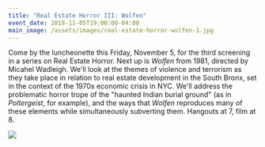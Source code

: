 ```yaml
---
title: "Real Estate Horror III: Wolfen"
event_date: 2018-11-05T19:00:00-04:00
main_image: /assets/images/real-estate-horror-wolfen-1.jpg
---
```


Come by the luncheonette this Friday, November 5, for the third screening in a
series on Real Estate Horror. Next up is *Wolfen* from 1981, directed by Micahel
Wadleigh. We'll look at the themes of violence and terrorism as they take place
in relation to real estate development in the South Bronx, set in the context
of the 1970s economic crisis in NYC. We'll address the problematic horror trope
of the "haunted Indian burial ground" (as in *Poltergeist*, for example), and the
ways that *Wolfen* reproduces many of these elements while simultaneously
subverting them. Hangouts at 7, film at 8.

<img src="{{ site.baseurl }}/assets/images/real-estate-horror-wolfen-2.jpg" />
